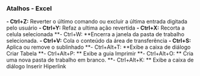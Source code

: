 ### Atalhos - Excel

**- Ctrl+Z:** Reverter o último comando ou excluir a última entrada digitada pelo usuário
**- Ctrl+Y:** Refaz a ultima ação revertida
**- Ctrl+X:** Recorta a celula selecionada
**- Ctrl+W: **Encerra a janela da pasta de trabalho selecionada.
**- Ctrl+V:** Cola  o conteúdo da área de transferência
**- Ctrl+S:** Aplica ou remove o sublinhado
**- Ctrl+Alt+T: **Exibe a caixa de diálogo Criar Tabela
**- Ctrl+Alt+P: ** Exibe a guia Imprimir
**- Ctrl+Alt+O: ** Cria uma nova pasta de trabalho em branco.
**- Ctrl+Alt+K: ** Exibe a caixa de diálogo Inserir Hiperlink







